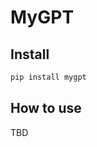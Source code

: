 MyGPT
================

<!-- WARNING: THIS FILE WAS AUTOGENERATED! DO NOT EDIT! -->

## Install

``` sh
pip install mygpt
```

## How to use

TBD

